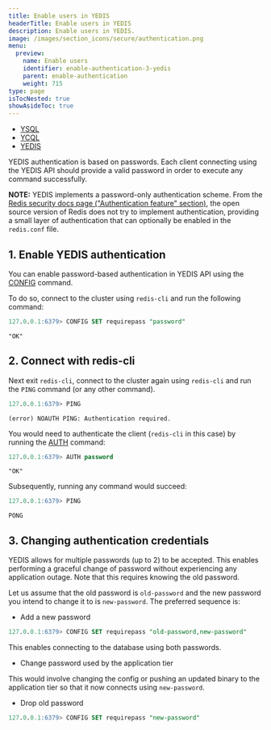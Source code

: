 ```yaml
---
title: Enable users in YEDIS
headerTitle: Enable users in YEDIS
description: Enable users in YEDIS.
image: /images/section_icons/secure/authentication.png
menu:
  preview:
    name: Enable users
    identifier: enable-authentication-3-yedis
    parent: enable-authentication
    weight: 715
type: page
isTocNested: true
showAsideToc: true
---
```


<ul class="nav nav-tabs-alt nav-tabs-yb">
  <li >
    <a href="../ysql/" class="nav-link">
      <i class="icon-postgres" aria-hidden="true"></i>
      YSQL
    </a>
  </li>
  <li >
    <a href="../ycql/" class="nav-link">
      <i class="icon-cassandra" aria-hidden="true"></i>
      YCQL
    </a>
  </li>
  <li>
    <a href="../yedis/" class="nav-link active">
      <i class="icon-redis" aria-hidden="true"></i>
      YEDIS
    </a>
  </li>
</ul>

YEDIS authentication is based on passwords. Each client connecting using the YEDIS API should provide a valid password in order to execute any command successfully.

**NOTE:** YEDIS implements a password-only authentication scheme. From the [Redis security docs page ("Authentication feature" section)](https://redis.io/topics/security), the open source version of Redis does not try to implement authentication, providing a small layer of authentication that can optionally be enabled in the `redis.conf` file.

## 1. Enable YEDIS authentication

You can enable password-based authentication in YEDIS API using the [CONFIG](../../../api/yedis/config/) command.

To do so, connect to the cluster using `redis-cli` and run the following command:

```sql
127.0.0.1:6379> CONFIG SET requirepass "password"
```

```
"OK"
```

## 2. Connect with redis-cli

Next exit `redis-cli`, connect to the cluster again using `redis-cli` and run the `PING` command (or any other command).

```sql
127.0.0.1:6379> PING
```

```
(error) NOAUTH PING: Authentication required.
```

You would need to authenticate the client (`redis-cli` in this case) by running the [AUTH](../../../api/yedis/auth/) command:

```sql
127.0.0.1:6379> AUTH password
```

```
"OK"
```

Subsequently, running any command would succeed:

```sql
127.0.0.1:6379> PING
```

```
PONG
```

## 3. Changing authentication credentials

YEDIS allows for multiple passwords (up to 2) to be accepted. This enables performing a graceful change of password without experiencing any application outage. Note that this requires knowing the old password.

Let us assume that the old password is `old-password` and the new password you intend to change it to is `new-password`. The preferred sequence is:

- Add a new password

```sql
127.0.0.1:6379> CONFIG SET requirepass "old-password,new-password"
```

This enables connecting to the database using both passwords.

- Change password used by the application tier

This would involve changing the config or pushing an updated binary to the application tier so that it now connects using `new-password`.

- Drop old password

```sql
127.0.0.1:6379> CONFIG SET requirepass "new-password"
```
